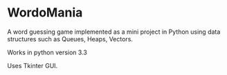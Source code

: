 # WordoMania
A word guessing game implemented as a mini project in Python using data structures such as Queues, Heaps, Vectors.

Works in python version 3.3

Uses Tkinter GUI.

